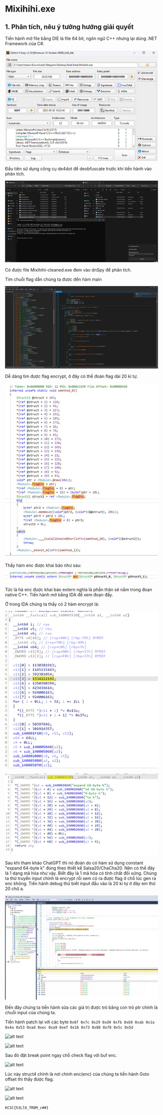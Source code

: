 # Mixihihi.exe

## 1. Phân tích, nêu ý tưởng hướng giải quyết
Tiến hành mở file bằng DIE là file 64 bit, ngôn ngữ C++ nhưng lại dùng .NET Framework của C#.

![alt text](../img/image12.png)

Đầu tiên sử dụng công cụ de4dot để deobfuscate trước khi tiến hành vào phân tích.

![alt text](../img/image13.png)

Có được file Mixihihi-cleaned.exe đem vào dnSpy để phân tích.

Tìm chuỗi flag dẫn chúng ta được đến hàm main 

![alt text](../img/image14.png)

Dễ dàng tìm được flag encrypt, ở đây có thể đoán flag dài 20 kí tự.

![alt text](../img/image15.png)

Thấy hàm enc được khai báo như sau:

![alt text](../img/image16.png)

Tức là hà enc được khai báo extern nghĩa là phần thân sẽ nằm trong đoạn native C++. Tiến hành mở bằng IDA để xem đoạn đấy.

Ở trong IDA chúng ta thấy có 2 hàm encrypt là:

![alt text](../img/image17.png)

![alt text](../img/image18.png)

Sau khi tham khảo ChatGPT thì nó đoán do có hàm sử dụng constant "expand 64-byte k" đúng theo thiết kế Salsa20/ChaCha20. Nên có thể đây là 1 dạng mã hóa như vậy. Biết đây là 1 mã hóa có tính chất đối xứng. Chúng ta thử truyền input chính là encrypt rồi xem có ra được flag ở chỗ lúc gen ra enc không. Tiến hành debug thử biết input đầu vào là 20 kí tự ở đây em thử 20 chữ a.

![alt text](../img/image19.png)

Đến đây chúng ta tiến hành sửa các giá trị được trỏ bằng con trỏ ptr chính là chuỗi input của chúng ta.

Tiến hành patch lại với các byte 
```0x8f 0x7c 0x29 0xd9 0xfb 0xb9 0xab 0x1a 0x4a 0x53 0xad 0xec 0xa9 0xef 0x16 0x73 0x80 0xf8 0x5c 0x5d ```

![alt text](../img/image20.png)

![alt text](../img/image21.png)

Sau đó đặt break point ngay chỗ check flag với buf enc.

![alt text](../img/image22.png)

Lúc này struct4 chính là nơi chính enc(enc) của chúng ta tiến hành Goto offset thì thấy được flag.

![alt text](../img/image23.png)

![alt text](../img/image24.png)

```KCSC{h3Ll0_fR0M_c##}```